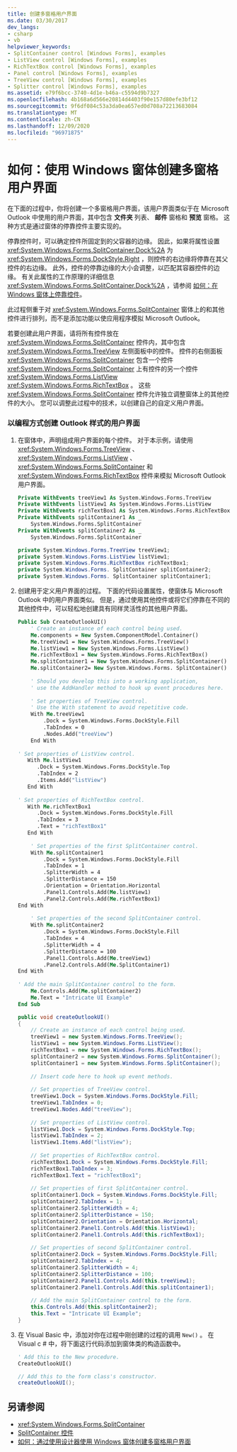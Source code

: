 ```yaml
---
title: 创建多窗格用户界面
ms.date: 03/30/2017
dev_langs:
- csharp
- vb
helpviewer_keywords:
- SplitContainer control [Windows Forms], examples
- ListView control [Windows Forms], examples
- RichTextBox control [Windows Forms], examples
- Panel control [Windows Forms], examples
- TreeView control [Windows Forms], examples
- Splitter control [Windows Forms], examples
ms.assetid: e79f6bcc-3740-4d1e-b46a-c5594d9b7327
ms.openlocfilehash: 4b168a6d566e20814d4403f90e157d80efe3bf12
ms.sourcegitcommit: 9f6df084c53a3da0ea657ed0d708a72213683084
ms.translationtype: MT
ms.contentlocale: zh-CN
ms.lasthandoff: 12/09/2020
ms.locfileid: "96971875"
---
```

# <a name="how-to-create-a-multipane-user-interface-with-windows-forms"></a>如何：使用 Windows 窗体创建多窗格用户界面
在下面的过程中，你将创建一个多窗格用户界面，该用户界面类似于在 Microsoft Outlook 中使用的用户界面，其中包含 **文件夹** 列表、 **邮件** 窗格和 **预览** 窗格。 这种方式是通过窗体的停靠控件主要实现的。  
  
 停靠控件时，可以确定控件所固定到的父容器的边缘。 因此，如果将属性设置 <xref:System.Windows.Forms.SplitContainer.Dock%2A> 为 <xref:System.Windows.Forms.DockStyle.Right> ，则控件的右边缘将停靠在其父控件的右边缘。 此外，控件的停靠边缘的大小会调整，以匹配其容器控件的边缘。 有关此属性的工作原理的详细信息 <xref:System.Windows.Forms.SplitContainer.Dock%2A> ，请参阅 [如何：在 Windows 窗体上停靠控件](how-to-dock-controls-on-windows-forms.md)。  
  
 此过程侧重于对 <xref:System.Windows.Forms.SplitContainer> 窗体上的和其他控件进行排列，而不是添加功能以使应用程序模拟 Microsoft Outlook。  
  
 若要创建此用户界面，请将所有控件放在 <xref:System.Windows.Forms.SplitContainer> 控件内，其中包含 <xref:System.Windows.Forms.TreeView> 左侧面板中的控件。 控件的右侧面板 <xref:System.Windows.Forms.SplitContainer> 包含一个控件 <xref:System.Windows.Forms.SplitContainer> 上有控件的另一个控件 <xref:System.Windows.Forms.ListView> <xref:System.Windows.Forms.RichTextBox> 。 这些 <xref:System.Windows.Forms.SplitContainer> 控件允许独立调整窗体上的其他控件的大小。 您可以调整此过程中的技术，以创建自己的自定义用户界面。  
  
### <a name="to-create-an-outlook-style-user-interface-programmatically"></a>以编程方式创建 Outlook 样式的用户界面  
  
1. 在窗体中，声明组成用户界面的每个控件。 对于本示例，请使用 <xref:System.Windows.Forms.TreeView> 、 <xref:System.Windows.Forms.ListView> 、 <xref:System.Windows.Forms.SplitContainer> 和 <xref:System.Windows.Forms.RichTextBox> 控件来模拟 Microsoft Outlook 用户界面。  
  
    ```vb  
    Private WithEvents treeView1 As System.Windows.Forms.TreeView  
    Private WithEvents listView1 As System.Windows.Forms.ListView  
    Private WithEvents richTextBox1 As System.Windows.Forms.RichTextBox  
    Private WithEvents splitContainer1 As _  
        System.Windows.Forms.SplitContainer  
    Private WithEvents splitContainer2 As _  
        System.Windows.Forms.SplitContainer  
    ```  
  
    ```csharp  
    private System.Windows.Forms.TreeView treeView1;  
    private System.Windows.Forms.ListView listView1;  
    private System.Windows.Forms.RichTextBox richTextBox1;  
    private System.Windows.Forms. SplitContainer splitContainer2;  
    private System.Windows.Forms. SplitContainer splitContainer1;  
    ```  
  
2. 创建用于定义用户界面的过程。 下面的代码设置属性，使窗体与 Microsoft Outlook 中的用户界面类似。 但是，通过使用其他控件或将它们停靠在不同的其他控件中，可以轻松地创建具有同样灵活性的其他用户界面。  
  
    ```vb  
    Public Sub CreateOutlookUI()  
        ' Create an instance of each control being used.  
        Me.components = New System.ComponentModel.Container()  
        Me.treeView1 = New System.Windows.Forms.TreeView()  
        Me.listView1 = New System.Windows.Forms.ListView()  
        Me.richTextBox1 = New System.Windows.Forms.RichTextBox()  
        Me.splitContainer1 = New System.Windows.Forms.SplitContainer()  
        Me.splitContainer2= New System.Windows.Forms. SplitContainer()  
  
        ' Should you develop this into a working application,  
        ' use the AddHandler method to hook up event procedures here.  
  
        ' Set properties of TreeView control.  
        ' Use the With statement to avoid repetitive code.  
        With Me.treeView1  
            .Dock = System.Windows.Forms.DockStyle.Fill  
            .TabIndex = 0  
            .Nodes.Add("treeView")  
        End With  
  
    ' Set properties of ListView control.  
       With Me.listView1  
          .Dock = System.Windows.Forms.DockStyle.Top  
          .TabIndex = 2  
          .Items.Add("listView")  
       End With  
  
    ' Set properties of RichTextBox control.  
       With Me.richTextBox1  
          .Dock = System.Windows.Forms.DockStyle.Fill  
          .TabIndex = 3  
          .Text = "richTextBox1"  
       End With  
  
        ' Set properties of the first SplitContainer control.  
        With Me.splitContainer1  
            .Dock = System.Windows.Forms.DockStyle.Fill  
            .TabIndex = 1  
            .SplitterWidth = 4  
            .SplitterDistance = 150  
            .Orientation = Orientation.Horizontal  
            .Panel1.Controls.Add(Me.listView1)  
            .Panel2.Controls.Add(Me.richTextBox1)  
    End With  
  
        ' Set properties of the second SplitContainer control.  
        With Me.splitContainer2  
            .Dock = System.Windows.Forms.DockStyle.Fill  
            .TabIndex = 4  
            .SplitterWidth = 4  
            .SplitterDistance = 100  
            .Panel1.Controls.Add(Me.treeView1)  
            .Panel2.Controls.Add(Me.SplitContainer1)  
    End With  
  
    ' Add the main SplitContainer control to the form.  
        Me.Controls.Add(Me.splitContainer2)  
        Me.Text = "Intricate UI Example"  
    End Sub  
    ```  
  
    ```csharp  
    public void createOutlookUI()  
    {  
        // Create an instance of each control being used.  
        treeView1 = new System.Windows.Forms.TreeView();  
        listView1 = new System.Windows.Forms.ListView();  
        richTextBox1 = new System.Windows.Forms.RichTextBox();  
        splitContainer2 = new System.Windows.Forms.SplitContainer();  
        splitContainer1 = new System.Windows.Forms.SplitContainer();  
  
        // Insert code here to hook up event methods.  
  
        // Set properties of TreeView control.  
        treeView1.Dock = System.Windows.Forms.DockStyle.Fill;  
        treeView1.TabIndex = 0;  
        treeView1.Nodes.Add("treeView");  
  
        // Set properties of ListView control.  
        listView1.Dock = System.Windows.Forms.DockStyle.Top;  
        listView1.TabIndex = 2;  
        listView1.Items.Add("listView");  
  
        // Set properties of RichTextBox control.  
        richTextBox1.Dock = System.Windows.Forms.DockStyle.Fill;  
        richTextBox1.TabIndex = 3;  
        richTextBox1.Text = "richTextBox1";  
  
        // Set properties of first SplitContainer control.  
        splitContainer1.Dock = System.Windows.Forms.DockStyle.Fill;  
        splitContainer2.TabIndex = 1;  
        splitContainer2.SplitterWidth = 4;  
        splitContainer2.SplitterDistance = 150;  
        splitContainer2.Orientation = Orientation.Horizontal;  
        splitContainer2.Panel1.Controls.Add(this.listView1);  
        splitContainer2.Panel1.Controls.Add(this.richTextBox1);  
  
        // Set properties of second SplitContainer control.  
        splitContainer2.Dock = System.Windows.Forms.DockStyle.Fill;  
        splitContainer2.TabIndex = 4;  
        splitContainer2.SplitterWidth = 4;  
        splitContainer2.SplitterDistance = 100;  
        splitContainer2.Panel1.Controls.Add(this.treeView1);  
        splitContainer2.Panel1.Controls.Add(this.splitContainer1);  
  
        // Add the main SplitContainer control to the form.  
        this.Controls.Add(this.splitContainer2);  
        this.Text = "Intricate UI Example";  
    }  
    ```  
  
3. 在 Visual Basic 中，添加对你在过程中刚创建的过程的调用 `New()` 。 在 Visual c # 中，将下面这行代码添加到窗体类的构造函数中。  
  
    ```vb  
    ' Add this to the New procedure.  
    CreateOutlookUI()  
    ```  
  
    ```csharp  
    // Add this to the form class's constructor.  
    createOutlookUI();  
    ```  
  
## <a name="see-also"></a>另请参阅

- <xref:System.Windows.Forms.SplitContainer>
- [SplitContainer 控件](splitcontainer-control-windows-forms.md)
- [如何：通过使用设计器使用 Windows 窗体创建多窗格用户界面](create-a-multipane-user-interface-with-wf-using-the-designer.md)

